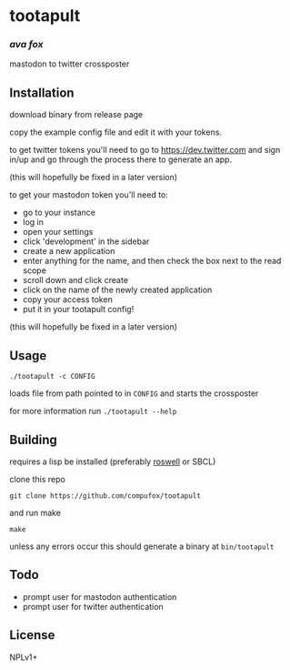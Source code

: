 # tootapult
### _ava fox_

mastodon to twitter crossposter

## Installation

download binary from release page

copy the example config file and edit it with your tokens.

to get twitter tokens you'll need to go to https://dev.twitter.com and sign in/up and go through the process there to generate an app.

(this will hopefully be fixed in a later version)

to get your mastodon token you'll need to:
- go to your instance
- log in
- open your settings
- click 'development' in the sidebar
- create a new application
- enter anything for the name, and then check the box next to the read scope
- scroll down and click create
- click on the name of the newly created application
- copy your access token
- put it in your tootapult config!

(this will hopefully be fixed in a later version)

## Usage

`./tootapult -c CONFIG`

loads file from path pointed to in `CONFIG` and starts the crossposter

for more information run `./tootapult --help`


## Building

requires a lisp be installed (preferably [roswell](https://github.com/roswell/roswell) or SBCL)

clone this repo

`git clone https://github.com/compufox/tootapult`

and run make

`make`

unless any errors occur this should generate a binary at `bin/tootapult`

## Todo

- prompt user for mastodon authentication
- prompt user for twitter authentication

## License

NPLv1+

